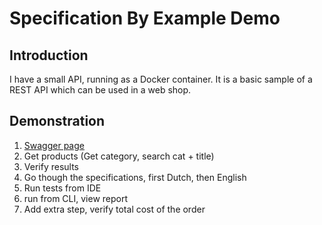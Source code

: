 # Specification By Example Demo

## Introduction

I have a small API, running as a Docker container. It is a basic sample of a REST API which can be used in a web shop. 

## Demonstration

1. [Swagger page](http://localhost/swagger)
2. Get products (Get category, search cat + title)
3. Verify results
4. Go though the specifications, first Dutch, then English
5. Run tests from IDE
6. run from CLI, view report
7. Add extra step, verify total cost of the order